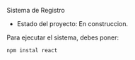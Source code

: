 <hi> Sistema de Registro</h1>

- Estado del proyecto: En construccion.

Para ejecutar el sistema, debes poner:

```npm instal react```
